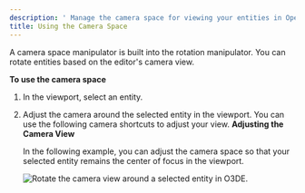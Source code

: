 ```yaml
---
description: ' Manage the camera space for viewing your entities in Open 3D Engine. '
title: Using the Camera Space
---
```


A camera space manipulator is built into the rotation manipulator. You can rotate entities based on the editor's camera view.

**To use the camera space**

1. In the viewport, select an entity.

1. Adjust the camera around the selected entity in the viewport. You can use the following camera shortcuts to adjust your view.
**Adjusting the Camera View**

   In the following example, you can adjust the camera space so that your selected entity remains the center of focus in the viewport.

   ![Rotate the camera view around a selected entity in O3DE.](/images/user-guide/viewportinteractionmodel/viewport-selection-model-5.gif)
